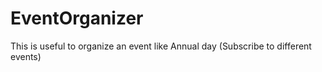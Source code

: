 EventOrganizer
==============

This is useful to organize an event like Annual day (Subscribe to different events)
